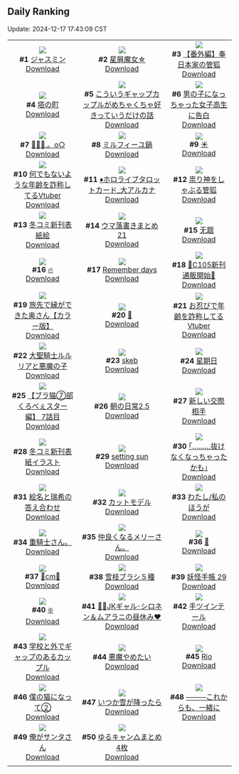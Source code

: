 ## Daily Ranking
Update: 2024-12-17 17:43:09 CST

|      |      |      |
| :----: | :----: | :----: |
| ![](https://i.pixiv.re/c/240x480/img-master/img/2024/12/16/00/00/19/125226377_p0_master1200.jpg)<br>**#1** [ジャスミン](https://www.pixiv.net/artworks/125226377)<br>[Download](https://i.pixiv.re/img-original/img/2024/12/16/00/00/19/125226377_p0.png) | ![](https://i.pixiv.re/c/240x480/img-master/img/2024/12/15/08/30/01/125200830_p0_master1200.jpg)<br>**#2** [星屑魔女☆](https://www.pixiv.net/artworks/125200830)<br>[Download](https://i.pixiv.re/img-original/img/2024/12/15/08/30/01/125200830_p0.jpg) | ![](https://i.pixiv.re/c/240x480/img-master/img/2024/12/15/19/50/36/125216840_p0_master1200.jpg)<br>**#3** [【番外編】奉日本家の管狐](https://www.pixiv.net/artworks/125216840)<br>[Download](https://i.pixiv.re/img-original/img/2024/12/15/19/50/36/125216840_p0.png) |
| ![](https://i.pixiv.re/c/240x480/img-master/img/2024/12/16/00/02/23/125226669_p0_master1200.jpg)<br>**#4** [塔の町](https://www.pixiv.net/artworks/125226669)<br>[Download](https://i.pixiv.re/img-original/img/2024/12/16/00/02/23/125226669_p0.png) | ![](https://i.pixiv.re/c/240x480/img-master/img/2024/12/16/00/03/05/125226729_p0_master1200.jpg)<br>**#5** [こういうギャップカップルがめちゃくちゃ好きっていうだけの話](https://www.pixiv.net/artworks/125226729)<br>[Download](https://i.pixiv.re/img-original/img/2024/12/16/00/03/05/125226729_p0.jpg) | ![](https://i.pixiv.re/c/240x480/img-master/img/2024/12/15/00/01/57/125192071_p0_master1200.jpg)<br>**#6** [男の子になっちゃった女子高生に告白](https://www.pixiv.net/artworks/125192071)<br>[Download](https://i.pixiv.re/img-original/img/2024/12/15/00/01/57/125192071_p0.jpg) |
| ![](https://i.pixiv.re/c/240x480/img-master/img/2024/12/16/00/00/45/125226470_p0_master1200.jpg)<br>**#7** [🔹💎🦋.。o○](https://www.pixiv.net/artworks/125226470)<br>[Download](https://i.pixiv.re/img-original/img/2024/12/16/00/00/45/125226470_p0.png) | ![](https://i.pixiv.re/c/240x480/img-master/img/2024/12/16/20/30/02/125248414_p0_master1200.jpg)<br>**#8** [ミルフィーユ鍋](https://www.pixiv.net/artworks/125248414)<br>[Download](https://i.pixiv.re/img-original/img/2024/12/16/20/30/02/125248414_p0.png) | ![](https://i.pixiv.re/c/240x480/img-master/img/2024/12/15/01/12/54/125194559_p0_master1200.jpg)<br>**#9** [☀](https://www.pixiv.net/artworks/125194559)<br>[Download](https://i.pixiv.re/img-original/img/2024/12/15/01/12/54/125194559_p0.jpg) |
| ![](https://i.pixiv.re/c/240x480/img-master/img/2024/12/15/21/06/50/125219599_p0_master1200.jpg)<br>**#10** [何でもないような年齢を詐称してるVtuber](https://www.pixiv.net/artworks/125219599)<br>[Download](https://i.pixiv.re/img-original/img/2024/12/15/21/06/50/125219599_p0.png) | ![](https://i.pixiv.re/c/240x480/img-master/img/2024/12/15/12/24/01/125192320_p0_master1200.jpg)<br>**#11** [♦ホロライブタロットカード_大アルカナ](https://www.pixiv.net/artworks/125192320)<br>[Download](https://i.pixiv.re/img-original/img/2024/12/15/12/24/01/125192320_p0.png) | ![](https://i.pixiv.re/c/240x480/img-master/img/2024/12/16/19/04/21/125245945_master1200.jpg)<br>**#12** [祟り神をしゃぶる管狐](https://www.pixiv.net/artworks/125245945)<br>[Download](https://www.pixiv.net/artworks/125245945) |
| ![](https://i.pixiv.re/c/240x480/img-master/img/2024/12/16/20/46/12/125248891_p0_master1200.jpg)<br>**#13** [冬コミ新刊表紙絵](https://www.pixiv.net/artworks/125248891)<br>[Download](https://i.pixiv.re/img-original/img/2024/12/16/20/46/12/125248891_p0.jpg) | ![](https://i.pixiv.re/c/240x480/img-master/img/2024/12/15/20/46/45/125218832_p0_master1200.jpg)<br>**#14** [ウマ落書きまとめ21](https://www.pixiv.net/artworks/125218832)<br>[Download](https://i.pixiv.re/img-original/img/2024/12/15/20/46/45/125218832_p0.jpg) | ![](https://i.pixiv.re/c/240x480/img-master/img/2024/12/15/00/00/13/125191782_p0_master1200.jpg)<br>**#15** [无题](https://www.pixiv.net/artworks/125191782)<br>[Download](https://i.pixiv.re/img-original/img/2024/12/15/00/00/13/125191782_p0.png) |
| ![](https://i.pixiv.re/c/240x480/img-master/img/2024/12/16/00/17/58/125227444_p0_master1200.jpg)<br>**#16** [🔥](https://www.pixiv.net/artworks/125227444)<br>[Download](https://i.pixiv.re/img-original/img/2024/12/16/00/17/58/125227444_p0.jpg) | ![](https://i.pixiv.re/c/240x480/img-master/img/2024/12/16/00/02/52/125226709_p0_master1200.jpg)<br>**#17** [Remember days](https://www.pixiv.net/artworks/125226709)<br>[Download](https://i.pixiv.re/img-original/img/2024/12/16/00/02/52/125226709_p0.png) | ![](https://i.pixiv.re/c/240x480/img-master/img/2024/12/15/00/05/35/125192333_p0_master1200.jpg)<br>**#18** [🩵C105新刊通販開始🩷](https://www.pixiv.net/artworks/125192333)<br>[Download](https://i.pixiv.re/img-original/img/2024/12/15/00/05/35/125192333_p0.jpg) |
| ![](https://i.pixiv.re/c/240x480/img-master/img/2024/12/15/00/00/51/125191928_p0_master1200.jpg)<br>**#19** [旅先で縁ができた奥さん【カラー版】](https://www.pixiv.net/artworks/125191928)<br>[Download](https://i.pixiv.re/img-original/img/2024/12/15/00/00/51/125191928_p0.jpg) | ![](https://i.pixiv.re/c/240x480/img-master/img/2024/12/15/00/00/29/125191867_p0_master1200.jpg)<br>**#20** [🎵](https://www.pixiv.net/artworks/125191867)<br>[Download](https://i.pixiv.re/img-original/img/2024/12/15/00/00/29/125191867_p0.png) | ![](https://i.pixiv.re/c/240x480/img-master/img/2024/12/16/21/27/33/125250314_p0_master1200.jpg)<br>**#21** [お忍びで年齢を詐称してるVtuber](https://www.pixiv.net/artworks/125250314)<br>[Download](https://i.pixiv.re/img-original/img/2024/12/16/21/27/33/125250314_p0.png) |
| ![](https://i.pixiv.re/c/240x480/img-master/img/2024/12/15/00/31/21/125193312_p0_master1200.jpg)<br>**#22** [大聖騎士ルルリアと悪魔の子](https://www.pixiv.net/artworks/125193312)<br>[Download](https://i.pixiv.re/img-original/img/2024/12/15/00/31/21/125193312_p0.jpg) | ![](https://i.pixiv.re/c/240x480/img-master/img/2024/12/15/00/23/15/125192992_p0_master1200.jpg)<br>**#23** [skeb](https://www.pixiv.net/artworks/125192992)<br>[Download](https://i.pixiv.re/img-original/img/2024/12/15/00/23/15/125192992_p0.jpg) | ![](https://i.pixiv.re/c/240x480/img-master/img/2024/12/15/01/03/49/125194301_p0_master1200.jpg)<br>**#24** [星期日](https://www.pixiv.net/artworks/125194301)<br>[Download](https://i.pixiv.re/img-original/img/2024/12/15/01/03/49/125194301_p0.jpg) |
| ![](https://i.pixiv.re/c/240x480/img-master/img/2024/12/16/19/00/28/125245823_p0_master1200.jpg)<br>**#25** [【ブラ猫⑦部 くろべぇスター編】 7話目](https://www.pixiv.net/artworks/125245823)<br>[Download](https://i.pixiv.re/img-original/img/2024/12/16/19/00/28/125245823_p0.jpg) | ![](https://i.pixiv.re/c/240x480/img-master/img/2024/12/16/00/32/51/125228029_p0_master1200.jpg)<br>**#26** [朝の日常2.5](https://www.pixiv.net/artworks/125228029)<br>[Download](https://i.pixiv.re/img-original/img/2024/12/16/00/32/51/125228029_p0.jpg) | ![](https://i.pixiv.re/c/240x480/img-master/img/2024/12/15/00/17/50/125192815_p0_master1200.jpg)<br>**#27** [新しい交際相手](https://www.pixiv.net/artworks/125192815)<br>[Download](https://i.pixiv.re/img-original/img/2024/12/15/00/17/50/125192815_p0.jpg) |
| ![](https://i.pixiv.re/c/240x480/img-master/img/2024/12/15/18/00/08/125213375_p0_master1200.jpg)<br>**#28** [冬コミ新刊表紙イラスト](https://www.pixiv.net/artworks/125213375)<br>[Download](https://i.pixiv.re/img-original/img/2024/12/15/18/00/08/125213375_p0.jpg) | ![](https://i.pixiv.re/c/240x480/img-master/img/2024/12/15/00/00/08/125191763_p0_master1200.jpg)<br>**#29** [setting sun](https://www.pixiv.net/artworks/125191763)<br>[Download](https://i.pixiv.re/img-original/img/2024/12/15/00/00/08/125191763_p0.jpg) | ![](https://i.pixiv.re/c/240x480/img-master/img/2024/12/16/17/14/00/125243118_p0_master1200.jpg)<br>**#30** [｢………抜けなくなっちゃったかも｣](https://www.pixiv.net/artworks/125243118)<br>[Download](https://i.pixiv.re/img-original/img/2024/12/16/17/14/00/125243118_p0.jpg) |
| ![](https://i.pixiv.re/c/240x480/img-master/img/2024/12/15/20/51/23/125218968_p0_master1200.jpg)<br>**#31** [絵名と瑞希の答え合わせ](https://www.pixiv.net/artworks/125218968)<br>[Download](https://i.pixiv.re/img-original/img/2024/12/15/20/51/23/125218968_p0.jpg) | ![](https://i.pixiv.re/c/240x480/img-master/img/2024/12/16/00/01/03/125226526_p0_master1200.jpg)<br>**#32** [カットモデル](https://www.pixiv.net/artworks/125226526)<br>[Download](https://i.pixiv.re/img-original/img/2024/12/16/00/01/03/125226526_p0.jpg) | ![](https://i.pixiv.re/c/240x480/img-master/img/2024/12/16/21/00/11/125249378_p0_master1200.jpg)<br>**#33** [わたし/私のほうが](https://www.pixiv.net/artworks/125249378)<br>[Download](https://i.pixiv.re/img-original/img/2024/12/16/21/00/11/125249378_p0.png) |
| ![](https://i.pixiv.re/c/240x480/img-master/img/2024/12/15/16/18/18/125210488_p0_master1200.jpg)<br>**#34** [重騎士さん。](https://www.pixiv.net/artworks/125210488)<br>[Download](https://i.pixiv.re/img-original/img/2024/12/15/16/18/18/125210488_p0.jpg) | ![](https://i.pixiv.re/c/240x480/img-master/img/2024/12/16/05/12/52/125232763_p0_master1200.jpg)<br>**#35** [仲良くなるメリーさん。](https://www.pixiv.net/artworks/125232763)<br>[Download](https://i.pixiv.re/img-original/img/2024/12/16/05/12/52/125232763_p0.jpg) | ![](https://i.pixiv.re/c/240x480/img-master/img/2024/12/16/00/00/12/125226347_p0_master1200.jpg)<br>**#36** [🤍](https://www.pixiv.net/artworks/125226347)<br>[Download](https://i.pixiv.re/img-original/img/2024/12/16/00/00/12/125226347_p0.png) |
| ![](https://i.pixiv.re/c/240x480/img-master/img/2024/12/15/21/17/40/125219998_p0_master1200.jpg)<br>**#37** [🌟cm🌟](https://www.pixiv.net/artworks/125219998)<br>[Download](https://i.pixiv.re/img-original/img/2024/12/15/21/17/40/125219998_p0.png) | ![](https://i.pixiv.re/c/240x480/img-master/img/2024/12/15/06/19/23/125199120_p0_master1200.jpg)<br>**#38** [雪枝ブラシ５種](https://www.pixiv.net/artworks/125199120)<br>[Download](https://i.pixiv.re/img-original/img/2024/12/15/06/19/23/125199120_p0.jpg) | ![](https://i.pixiv.re/c/240x480/img-master/img/2024/12/15/00/14/44/125192709_p0_master1200.jpg)<br>**#39** [妖怪手帳 29](https://www.pixiv.net/artworks/125192709)<br>[Download](https://i.pixiv.re/img-original/img/2024/12/15/00/14/44/125192709_p0.jpg) |
| ![](https://i.pixiv.re/c/240x480/img-master/img/2024/12/16/00/05/42/125226909_p0_master1200.jpg)<br>**#40** [❇️](https://www.pixiv.net/artworks/125226909)<br>[Download](https://i.pixiv.re/img-original/img/2024/12/16/00/05/42/125226909_p0.png) | ![](https://i.pixiv.re/c/240x480/img-master/img/2024/12/15/00/00/59/125191948_p0_master1200.jpg)<br>**#41** [🦭🐆JKギャル･シロネン＆ムアラニの昼休み♥](https://www.pixiv.net/artworks/125191948)<br>[Download](https://i.pixiv.re/img-original/img/2024/12/15/00/00/59/125191948_p0.jpg) | ![](https://i.pixiv.re/c/240x480/img-master/img/2024/12/15/21/05/46/125219564_p0_master1200.jpg)<br>**#42** [手ツインテール](https://www.pixiv.net/artworks/125219564)<br>[Download](https://i.pixiv.re/img-original/img/2024/12/15/21/05/46/125219564_p0.jpg) |
| ![](https://i.pixiv.re/c/240x480/img-master/img/2024/12/15/19/24/37/125216070_p0_master1200.jpg)<br>**#43** [学校と外でギャップのあるカップル](https://www.pixiv.net/artworks/125216070)<br>[Download](https://i.pixiv.re/img-original/img/2024/12/15/19/24/37/125216070_p0.png) | ![](https://i.pixiv.re/c/240x480/img-master/img/2024/12/15/21/15/06/125219908_p0_master1200.jpg)<br>**#44** [悪魔やめたい](https://www.pixiv.net/artworks/125219908)<br>[Download](https://i.pixiv.re/img-original/img/2024/12/15/21/15/06/125219908_p0.png) | ![](https://i.pixiv.re/c/240x480/img-master/img/2024/12/15/00/00/14/125191790_p0_master1200.jpg)<br>**#45** [Rio](https://www.pixiv.net/artworks/125191790)<br>[Download](https://i.pixiv.re/img-original/img/2024/12/15/00/00/14/125191790_p0.png) |
| ![](https://i.pixiv.re/c/240x480/img-master/img/2024/12/16/17/07/04/125242994_p0_master1200.jpg)<br>**#46** [僕の猫になって②](https://www.pixiv.net/artworks/125242994)<br>[Download](https://i.pixiv.re/img-original/img/2024/12/16/17/07/04/125242994_p0.png) | ![](https://i.pixiv.re/c/240x480/img-master/img/2024/12/15/00/43/59/125193674_p0_master1200.jpg)<br>**#47** [いつか雪が降ったら](https://www.pixiv.net/artworks/125193674)<br>[Download](https://i.pixiv.re/img-original/img/2024/12/15/00/43/59/125193674_p0.jpg) | ![](https://i.pixiv.re/c/240x480/img-master/img/2024/12/15/18/46/14/125214857_p0_master1200.jpg)<br>**#48** [────これからも、一緒に](https://www.pixiv.net/artworks/125214857)<br>[Download](https://i.pixiv.re/img-original/img/2024/12/15/18/46/14/125214857_p0.png) |
| ![](https://i.pixiv.re/c/240x480/img-master/img/2024/12/15/19/07/58/125215622_p0_master1200.jpg)<br>**#49** [俺がサンタさん](https://www.pixiv.net/artworks/125215622)<br>[Download](https://i.pixiv.re/img-original/img/2024/12/15/19/07/58/125215622_p0.png) | ![](https://i.pixiv.re/c/240x480/img-master/img/2024/12/16/00/03/20/125226747_p0_master1200.jpg)<br>**#50** [ゆるキャン△まとめ4枚](https://www.pixiv.net/artworks/125226747)<br>[Download](https://i.pixiv.re/img-original/img/2024/12/16/00/03/20/125226747_p0.png) |
|      |
